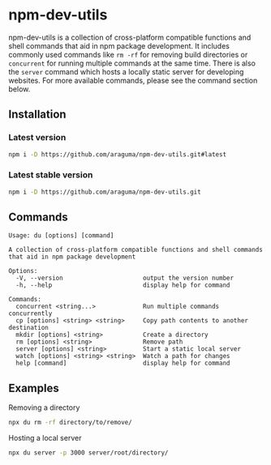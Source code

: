 # npm-dev-utils

npm-dev-utils is a collection of cross-platform compatible functions and shell commands that aid in npm package development. It includes commonly used commands like `rm -rf` for removing build directories or `concurrent` for running multiple commands at the same time. There is also the `server` command which hosts a locally static server for developing websites. For more available commands, please see the command section below.

## Installation

### Latest version
```bash
npm i -D https://github.com/araguma/npm-dev-utils.git#latest
```

### Latest stable version
```bash
npm i -D https://github.com/araguma/npm-dev-utils.git
```

## Commands

```
Usage: du [options] [command]

A collection of cross-platform compatible functions and shell commands that aid in npm package development

Options:
  -V, --version                      output the version number
  -h, --help                         display help for command

Commands:
  concurrent <string...>             Run multiple commands concurrently
  cp [options] <string> <string>     Copy path contents to another destination
  mkdir [options] <string>           Create a directory
  rm [options] <string>              Remove path
  server [options] <string>          Start a static local server
  watch [options] <string> <string>  Watch a path for changes
  help [command]                     display help for command
```

## Examples

Removing a directory
``` bash
npx du rm -rf directory/to/remove/
```

Hosting a local server
``` bash
npx du server -p 3000 server/root/directory/
```
